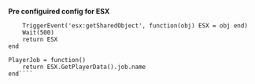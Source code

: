 **Pre configuired config for ESX**
````LoadFrameWork = function()
    TriggerEvent('esx:getSharedObject', function(obj) ESX = obj end)
    Wait(500)
    return ESX
end

PlayerJob = function()
    return ESX.GetPlayerData().job.name
end````
